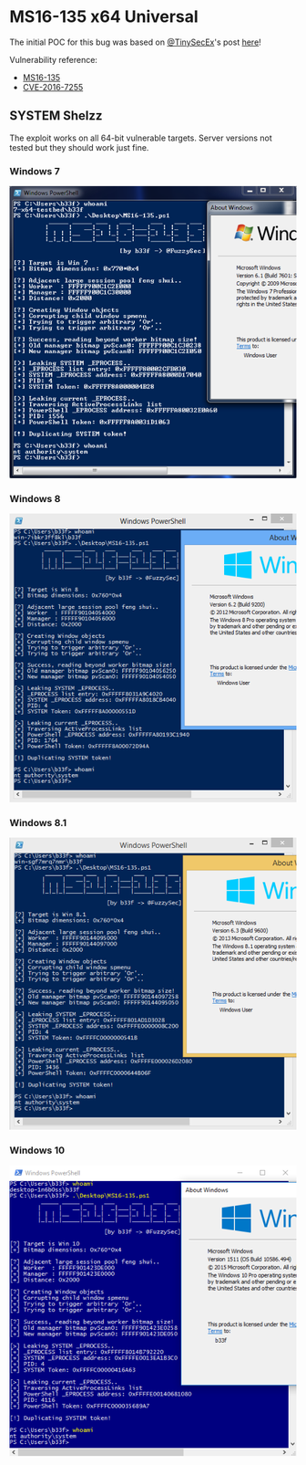 # MS16-135 x64 Universal

The initial POC for this bug was based on [@TinySecEx](https://twitter.com/TinySecEx)'s post [here](https://github.com/tinysec/public/tree/master/CVE-2016-7255)!

Vulnerability reference:
 * [MS16-135](https://technet.microsoft.com/en-us/library/security/ms16-135.aspx)
 * [CVE-2016-7255](http://www.cve.mitre.org/cgi-bin/cvename.cgi?name=CVE-2016-7255)

## SYSTEM Shelzz

The exploit works on all 64-bit vulnerable targets. Server versions not tested but they should work just fine.

### Windows 7

![Win7](Win7.png)

### Windows 8

![Win8](Win8.png)

### Windows 8.1

![Win81](Win81.png)

### Windows 10

![Win10](Win10.png)